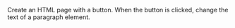 Create an HTML page with a button. When the button is clicked, change the text of a paragraph element.